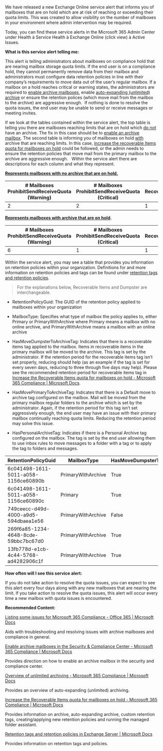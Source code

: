 We have released a new Exchange Online service alert that informs you of mailboxes that are on hold which are at risk of reaching or exceeding their quota limits. This was created to allow visibility on the number of mailboxes in your environment where admin intervention may be required.  

Today, you can find these service alerts in the Microsoft 365 Admin Center under Health à Service Health à Exchange Online (click view) à Active Issues.

**What is this service alert telling me:**

This alert is telling administrators about mailboxes on compliance hold that are nearing mailbox storage quota limits. If the end user is on a compliance hold, they cannot permanently remove data from their mailbox and administrators must configure data retention policies in line with their company’s requirements to move data out of the user’s regular mailbox. If a mailbox on a hold reaches critical or warning states, the administrators are required to [enable archive mailboxes](https://nam06.safelinks.protection.outlook.com/?url=https%3A%2F%2Fdocs.microsoft.com%2Fen-us%2Fmicrosoft-365%2Fcompliance%2Fenable-archive-mailboxes%3Fview%3Do365-worldwide&data=04%7C01%7Cdavidsan%40exchange.microsoft.com%7C2deb047b48bd41919bfb08d947eec75e%7C72f988bf86f141af91ab2d7cd011db47%7C0%7C0%7C637619913145434438%7CUnknown%7CTWFpbGZsb3d8eyJWIjoiMC4wLjAwMDAiLCJQIjoiV2luMzIiLCJBTiI6Ik1haWwiLCJXVCI6Mn0%3D%7C1000&sdata=8P0b30FV9V%2FA8VrFkWcveEmOh7SvzM9wfyz9NzjY33c%3D&reserved=0), enable [auto-expanding (unlimited) archive](https://nam06.safelinks.protection.outlook.com/?url=https%3A%2F%2Fdocs.microsoft.com%2Fen-us%2Fmicrosoft-365%2Fcompliance%2Funlimited-archiving%3Fview%3Do365-worldwide%23%3A~%3Atext%3DHow%2520auto-expanding%2520archiving%2520works%25201%2520Archiving%2520is%2520enabled%2C365%2520automatically%2520adds%2520more%2520storage%2520space%2520when%2520necessary.&data=04%7C01%7Cdavidsan%40exchange.microsoft.com%7C2deb047b48bd41919bfb08d947eec75e%7C72f988bf86f141af91ab2d7cd011db47%7C0%7C0%7C637619913145444428%7CUnknown%7CTWFpbGZsb3d8eyJWIjoiMC4wLjAwMDAiLCJQIjoiV2luMzIiLCJBTiI6Ik1haWwiLCJXVCI6Mn0%3D%7C1000&sdata=YN6O3Y7F7ry42Ak8Q0Zv9Ged71o%2FZDwC1fDH4jiNsyM%3D&reserved=0) or ensure the retention polices (which move mail from the mailbox to the archive) are aggressive enough.  If nothing is done to resolve the quota issues, the end user may be unable to send or receive messages or meeting invites.

If we look at the tables contained within the service alert, the top table is telling you there are mailboxes reaching limits that are on hold which <u>do not</u> have an archive. The fix in this case should be to [enable an archive mailbox](https://nam06.safelinks.protection.outlook.com/?url=https%3A%2F%2Fdocs.microsoft.com%2Fen-us%2Fmicrosoft-365%2Fcompliance%2Fenable-archive-mailboxes%3Fview%3Do365-worldwide&data=04%7C01%7Cdavidsan%40exchange.microsoft.com%7C2deb047b48bd41919bfb08d947eec75e%7C72f988bf86f141af91ab2d7cd011db47%7C0%7C0%7C637619913145454427%7CUnknown%7CTWFpbGZsb3d8eyJWIjoiMC4wLjAwMDAiLCJQIjoiV2luMzIiLCJBTiI6Ik1haWwiLCJXVCI6Mn0%3D%7C1000&sdata=79vMbnIKI%2BMp7L47W22DvuKve9Uwp4Y22PWD5KEprzI%3D&reserved=0). The second table is informing you of mailboxes on hold <u>with</u> archive that are reaching limits. In this case, [increase the recoverable Items quota for mailboxes on hold](https://nam06.safelinks.protection.outlook.com/?url=https%3A%2F%2Fdocs.microsoft.com%2Fen-us%2Fmicrosoft-365%2Fcompliance%2Fincrease-the-recoverable-quota-for-mailboxes-on-hold%3Fview%3Do365-worldwide&data=04%7C01%7Cholliep%40microsoft.com%7Cf11e9617c3a245fdddda08d9487d2682%7C72f988bf86f141af91ab2d7cd011db47%7C0%7C0%7C637620524621839525%7CUnknown%7CTWFpbGZsb3d8eyJWIjoiMC4wLjAwMDAiLCJQIjoiV2luMzIiLCJBTiI6Ik1haWwiLCJXVCI6Mn0%3D%7C1000&sdata=f%2Br%2BnD1rXpMaFSWCl65bo19T2ftobKKdiUhl2KDMm2Y%3D&reserved=0) could be followed, or the admin needs to ensure the retention policies that move mail from the primary mailbox to the archive are aggressive enough.   Within the service alert there are descriptions for each column and what they represent.

**<u>Represents mailboxes with no archive that are on hold.</u>**

| **\# Mailboxes ProhibitSendReceiveQuota (Warning)** | **\# Mailboxes ProhibitSendReceiveQuota (Critical)** | **\# Mailboxes RecoverableItemsQuota (Warning)** | **\# Mailboxes RecoverableItemsQuota (Critical)** |
|-----------------------------------------------------|------------------------------------------------------|--------------------------------------------------|---------------------------------------------------|
| 2                                                   | 2                                                    | 1                                                | 0                                                 |

**<u>Represents mailboxes with archive that are on hold</u>.**

| **\# Mailboxes ProhibitSendReceiveQuota (Warning)** | **\# Mailboxes ProhibitSendReceiveQuota (Critical)** | **\# Mailboxes RecoverableItemsQuota (Warning)** | **\# Mailboxes RecoverableItemsQuota (Critical)** |
|-----------------------------------------------------|------------------------------------------------------|--------------------------------------------------|---------------------------------------------------|
| 6                                                   | 1                                                    | 1                                                | 0                                                 |

Within the service alert, you may see a table that provides you information on retention policies within your organization. Definitions for and more information on retention policies and tags can be found under [retention tags and retention policies](https://nam06.safelinks.protection.outlook.com/?url=https%3A%2F%2Fdocs.microsoft.com%2Fen-us%2FExchange%2Fpolicy-and-compliance%2Fmrm%2Fretention-tags-and-retention-policies%3Fview%3Dexchserver-2019&data=04%7C01%7Cdavidsan%40exchange.microsoft.com%7C2deb047b48bd41919bfb08d947eec75e%7C72f988bf86f141af91ab2d7cd011db47%7C0%7C0%7C637619913145474422%7CUnknown%7CTWFpbGZsb3d8eyJWIjoiMC4wLjAwMDAiLCJQIjoiV2luMzIiLCJBTiI6Ik1haWwiLCJXVCI6Mn0%3D%7C1000&sdata=oIdfCkIorz6pqY61TvMipAZ%2FNC9HlCfNJ5UJ%2FsdDCAM%3D&reserved=0).

> For the explanations below, Recoverable Items and Dumpster are interchangeable.

-   RetentionPolicyGuid: The GUID of the retention policy applied to mailboxes within your organization

-   MailboxType: Specifies what type of mailbox the policy applies to, either Primary or PrimaryWithArchive where Primary means a mailbox with no online archive, and PrimaryWithArchive means a mailbox with an online archive

-   HasMoveDumpsterToArchiveTag: Indicates that there is a recoverable items tag applied to the mailbox. Items in recoverable items in the primary mailbox will be moved to the archive. This tag is set by the administrator. If the retention period for the recoverable items tag isn’t set properly, reducing should help (as an example if the tag is set for every seven days, reducing to three through five days may help). Please see the recommended retention period for recoverable items tag in [Increase the Recoverable Items quota for mailboxes on hold - Microsoft 365 Compliance \| Microsoft Docs](https://nam06.safelinks.protection.outlook.com/?url=https%3A%2F%2Fdocs.microsoft.com%2Fen-us%2Fmicrosoft-365%2Fcompliance%2Fincrease-the-recoverable-quota-for-mailboxes-on-hold%3Fview%3Do365-worldwide%23step-1-create-a-custom-retention-tag-for-the-recoverable-items-folder&data=04%7C01%7Cholliep%40microsoft.com%7C6905b2a10c6345ae06a708d948041746%7C72f988bf86f141af91ab2d7cd011db47%7C0%7C0%7C637620004688188683%7CUnknown%7CTWFpbGZsb3d8eyJWIjoiMC4wLjAwMDAiLCJQIjoiV2luMzIiLCJBTiI6Ik1haWwiLCJXVCI6Mn0%3D%7C1000&sdata=SFROld5mlAWUFz%2FYRu2uiYJhd1KYytNDrORDu6CtTWc%3D&reserved=0).

-   HasMovePrimaryToArchiveTag: Indicates that there is a Default move to archive tag configured on the mailbox. Mail will be moved from the primary mailbox regular folders to the archive which is set by the administrator. Again, if the retention period for this tag isn’t set aggressively enough, the end user may have an issue with their primary mailbox continually reaching quota limits. Reducing the retention period may solve this issue.

-   HasPersonalArchiveTag: Indicates if there is a Personal Archive tag configured on the mailbox. The tag is set by the end user allowing them to use inbox rules to move messages to a folder with a tag or to apply the tag to folders and messages.

| **RetentionPolicyGuid**              | **MailboxType**    | **HasMoveDumpsterToArchiveTag** | **HasMovePrimaryToArchiveTag** | **HasPersonalArchiveTag** | **Mailboxes** |
|--------------------------------------|--------------------|---------------------------------|--------------------------------|---------------------------|---------------|
| 6c041498-1611-5011-a058-1156ce60890b | PrimaryWithArchive | True                            | False                          | True                      | 398           |
| 6c041498-1611-5011-a058-1156ce60890c | Primary            | True                            | False                          | True                      | 10            |
| 749ceecc-d49d-4000-a9d5-594dbaea1e56 | PrimaryWithArchive | False                           | True                           | False                     | 7             |
| 269f6a85-1234-4648-8cde-59bbc7bc67d0 | PrimaryWithArchive | True                            | True                           | True                      | 1             |
| 13fb778d-e1cb-4c44-5768-ad4282906c1f | PrimaryWithArchive | True                            | True                           | False                     | 1             |

**How often will I see this service alert:**

If you do not take action to resolve the quota issues, you can expect to see this alert every four days along with any new mailboxes that are nearing the limit. If you take action to resolve the quota issues, this alert will occur every time a new mailbox with quota issues is encountered.

**Recommended Content:**

[Listing some issues for Microsoft 365 Compliance - Office 365 \| Microsoft Docs](https://nam06.safelinks.protection.outlook.com/?url=https%3A%2F%2Fdocs.microsoft.com%2Fen-us%2Foffice365%2Ftroubleshoot%2Fmicrosoft-365-compliance-welcome&data=04%7C01%7Cdavidsan%40exchange.microsoft.com%7C2deb047b48bd41919bfb08d947eec75e%7C72f988bf86f141af91ab2d7cd011db47%7C0%7C0%7C637619913145484421%7CUnknown%7CTWFpbGZsb3d8eyJWIjoiMC4wLjAwMDAiLCJQIjoiV2luMzIiLCJBTiI6Ik1haWwiLCJXVCI6Mn0%3D%7C1000&sdata=hndbU%2FjFIh3fyfzdlsCycgTc%2BM2ZKMecdZ%2BF3doYHlQ%3D&reserved=0)

Aids with troubleshooting and resolving issues with archive mailboxes and compliance in general. 

[Enable archive mailboxes in the Security & Compliance Center - Microsoft 365 Compliance \| Microsoft Docs](https://nam06.safelinks.protection.outlook.com/?url=https%3A%2F%2Fdocs.microsoft.com%2Fen-us%2Fmicrosoft-365%2Fcompliance%2Fenable-archive-mailboxes%3Fview%3Do365-worldwide&data=04%7C01%7Cholliep%40microsoft.com%7Cf11e9617c3a245fdddda08d9487d2682%7C72f988bf86f141af91ab2d7cd011db47%7C0%7C0%7C637620524621839525%7CUnknown%7CTWFpbGZsb3d8eyJWIjoiMC4wLjAwMDAiLCJQIjoiV2luMzIiLCJBTiI6Ik1haWwiLCJXVCI6Mn0%3D%7C1000&sdata=Aqmt1sAiG%2FZDvx8kNJ%2BoIyxI%2Bjrzr6OXrDZE6QKadQc%3D&reserved=0)

Provides direction on how to enable an archive mailbox in the security and compliance center.

[Overview of unlimited archiving - Microsoft 365 Compliance \| Microsoft Docs](https://nam06.safelinks.protection.outlook.com/?url=https%3A%2F%2Fdocs.microsoft.com%2Fen-us%2Fmicrosoft-365%2Fcompliance%2Funlimited-archiving%3Fview%3Do365-worldwide%23%3A~%3Atext%3DHow%2520auto-expanding%2520archiving%2520works%25201%2520Archiving%2520is%2520enabled%2C365%2520automatically%2520adds%2520more%2520storage%2520space%2520when%2520necessary.&data=04%7C01%7Cholliep%40microsoft.com%7Cf11e9617c3a245fdddda08d9487d2682%7C72f988bf86f141af91ab2d7cd011db47%7C0%7C0%7C637620524621849493%7CUnknown%7CTWFpbGZsb3d8eyJWIjoiMC4wLjAwMDAiLCJQIjoiV2luMzIiLCJBTiI6Ik1haWwiLCJXVCI6Mn0%3D%7C1000&sdata=0wuPCaRlAGnUJHKFwOkeccpenw%2BEJdFxTS6QyRO9ods%3D&reserved=0)

Provides an overview of auto-expanding (unlimited) archiving.

[Increase the Recoverable Items quota for mailboxes on hold - Microsoft 365 Compliance \| Microsoft Docs](https://nam06.safelinks.protection.outlook.com/?url=https%3A%2F%2Fdocs.microsoft.com%2Fen-us%2Fmicrosoft-365%2Fcompliance%2Fincrease-the-recoverable-quota-for-mailboxes-on-hold%3Fview%3Do365-worldwide&data=04%7C01%7Cholliep%40microsoft.com%7Cf11e9617c3a245fdddda08d9487d2682%7C72f988bf86f141af91ab2d7cd011db47%7C0%7C0%7C637620524621849493%7CUnknown%7CTWFpbGZsb3d8eyJWIjoiMC4wLjAwMDAiLCJQIjoiV2luMzIiLCJBTiI6Ik1haWwiLCJXVCI6Mn0%3D%7C1000&sdata=rdL7QUpMOUXtfJ8Xov4zLAwvXIWwdSqBXDwb71MIutw%3D&reserved=0)

Provides information on archive, auto-expanding archive, custom retention tags, creating/applying new retention policies and running the managed folder assistant.

[Retention tags and retention policies in Exchange Server \| Microsoft Docs](https://nam06.safelinks.protection.outlook.com/?url=https%3A%2F%2Fdocs.microsoft.com%2Fen-us%2FExchange%2Fpolicy-and-compliance%2Fmrm%2Fretention-tags-and-retention-policies%3Fview%3Dexchserver-2019&data=04%7C01%7Cholliep%40microsoft.com%7Cf11e9617c3a245fdddda08d9487d2682%7C72f988bf86f141af91ab2d7cd011db47%7C0%7C0%7C637620524621859455%7CUnknown%7CTWFpbGZsb3d8eyJWIjoiMC4wLjAwMDAiLCJQIjoiV2luMzIiLCJBTiI6Ik1haWwiLCJXVCI6Mn0%3D%7C1000&sdata=bXQSJ2ZksTfL%2B3eNH%2Fc0fmIW7Zn%2Fd%2FvrHunyV6p9peo%3D&reserved=0)

Provides information on retention tags and policies.
